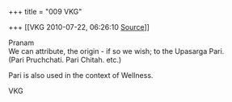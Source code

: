 +++
title = "009 VKG"

+++
[[VKG	2010-07-22, 06:26:10 [Source](https://groups.google.com/g/bvparishat/c/LozlFZ7950Y)]]



Pranam  
We can attribute, the origin - if so we wish; to the Upasarga Pari.  
(Pari Pruchchati. Pari Chitah. etc.)  
  
Pari is also used in the context of Wellness.  
  
VKG  

